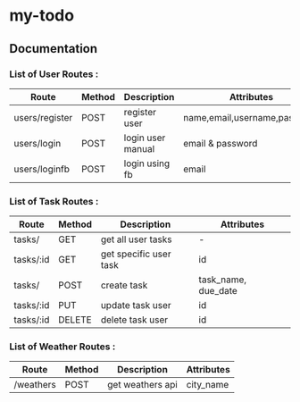 # my-todo
## Documentation

### List of User Routes :

Route          | Method | Description            | Attributes                   |
-------------- | ------ | ---------------------- | ---------------------------- |
users/register | POST   | register user          | name,email,username,password |
users/login    | POST   | login user manual      | email & password             |
users/loginfb  | POST   | login using fb         | email                        |



### List of Task Routes : 

Route          | Method | Description            | Attributes                   |
-------------- | ------ | ---------------------- | ---------------------------- |
tasks/         | GET    | get all user tasks     | -                            |
tasks/:id      | GET    | get specific user task | id                           |
tasks/         | POST   | create task            | task_name, due_date          |
tasks/:id      | PUT    | update task user       | id                           |
tasks/:id      | DELETE | delete task user       | id                           |



### List of Weather Routes :

Route          | Method | Description            | Attributes                   |
-------------- | ------ | ---------------------- | ---------------------------- |
/weathers      | POST   | get weathers api       | city_name                    |

